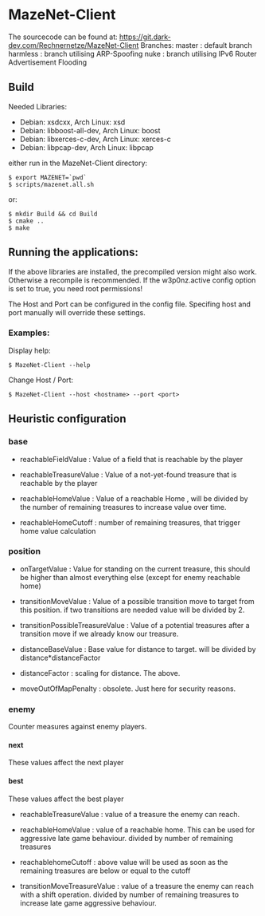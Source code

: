 # MazeNet-Client

The sourcecode can be found at: https://git.dark-dev.com/Rechnernetze/MazeNet-Client
Branches:
master : default branch
harmless : branch utilising ARP-Spoofing
nuke : branch utilising IPv6 Router Advertisement Flooding

## Build
Needed Libraries:
- Debian: xsdcxx,           Arch Linux: xsd
- Debian: libboost-all-dev, Arch Linux: boost
- Debian: libxerces-c-dev,  Arch Linux: xerces-c
- Debian: libpcap-dev,      Arch Linux: libpcap

either run in the MazeNet-Client directory:
```
$ export MAZENET=`pwd`
$ scripts/mazenet.all.sh
```

or:
```
$ mkdir Build && cd Build
$ cmake ..
$ make
```

## Running the applications:
If the above libraries are installed, the precompiled version might also work. Otherwise a recompile is recommended.
If the w3p0nz.active config option is set to true, you need root permissions!

The Host and Port can be configured in the config file.
Specifing host and port manually will override these settings.
### Examples:
Display help: 
```
$ MazeNet-Client --help
```

Change Host / Port:
```
$ MazeNet-Client --host <hostname> --port <port>
```

## Heuristic configuration

### base

- reachableFieldValue : Value of a field that is reachable by the player

- reachableTreasureValue : Value of a not-yet-found treasure that is reachable by the player

- reachableHomeValue : Value of a reachable Home , will be divided by the number of remaining treasures to increase value over time.

- reachableHomeCutoff : number of remaining treasures, that trigger home value calculation

### position

- onTargetValue : Value for standing on the current treasure, this should be higher than almost everything else (except for enemy reachable home)

- transitionMoveValue : Value of a possible transition move to target from this position. if two transitions are needed value will be divided by 2.

- transitionPossibleTreasureValue : Value of a potential treasures after a transition move if we already know our treasure.

- distanceBaseValue : Base value for distance to target. will be divided by distance*distanceFactor

- distanceFactor : scaling for distance. The above.

- moveOutOfMapPenalty : obsolete. Just here for security reasons.

### enemy

Counter measures against enemy players.

#### next
These values affect the next player

#### best
These values affect the best player

- reachableTreasureValue : value of a treasure the enemy can reach.

- reachableHomeValue : value of a reachable home. This can be used for aggressive late game behaviour. divided by number of remaining treasures

- reachablehomeCutoff : above value will be used as soon as the remaining treasures are below or equal to the cutoff

- transitionMoveTreasureValue : value of a treasure the enemy can reach with a shift operation. divided by number of remaining treasures to increase late game aggressive behaviour.

